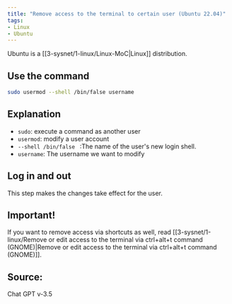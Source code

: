 ```yaml
---
title: "Remove access to the terminal to certain user (Ubuntu 22.04)"
tags:
- Linux
- Ubuntu
---
```


Ubuntu is a [[3-sysnet/1-linux/Linux-MoC|Linux]] distribution.

## Use the command

```bash
sudo usermod --shell /bin/false username
```

## Explanation

* `sudo`: execute a command as another user
* `usermod`: modify a user account
* `--shell /bin/false ` :The name of the user's new login shell.
* `username`: The username we want to modify

## Log in and out

This step makes the changes take effect for the user.

## Important! 

If you want to remove access via shortcuts as well, read [[3-sysnet/1-linux/Remove or edit access to the terminal via ctrl+alt+t command (GNOME)|Remove or edit access to the terminal via ctrl+alt+t command (GNOME)]].

## Source:

Chat GPT v-3.5
